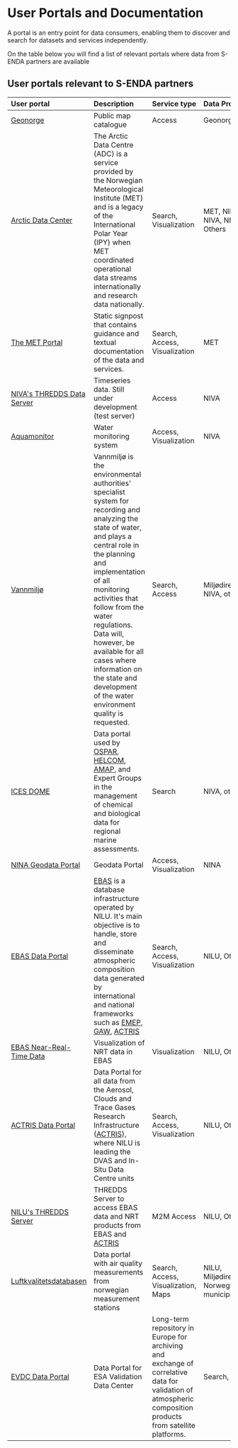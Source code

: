 # User Portals and Documentation


A portal is an entry point for data consumers, enabling them to discover and search for datasets and services independently.

On the table below you will find a list of relevant portals where data from S-ENDA partners are available

## User portals relevant to S-ENDA partners

|User portal|Description|Service type|Data Producer|
|:----|:----|:----|:----|
|[Geonorge](https://www.geonorge.no/)| Public map catalogue| Access | Geonorge
|[Arctic Data Center](https://adc.met.no/)|The Arctic Data Centre (ADC) is a service provided by the Norwegian Meteorological Institute (MET) and is a legacy of the International Polar Year (IPY) when MET coordinated operational data streams internationally and research data nationally.|Search, Visualization|MET, NILU, NIVA, NINA, Others|
|[The MET Portal ](https://www.met.no/frie-meteorologiske-data)|Static signpost that contains guidance and textual documentation of the data and services.|Search, Access, Visualization|MET|
|[NIVA's THREDDS Data Server](https://thredds.t.niva.no/thredds/info/serverInfo.html)|Timeseries data. Still under development (test server)|Access|NIVA|
|[Aquamonitor](https://aquamonitor.niva.no/portal/)| Water monitoring system| Access, Visualization| NIVA|
|[Vannmiljø](https://vannmiljo.miljodirektoratet.no/)|Vannmiljø is the environmental authorities' specialist system for recording and analyzing the state of water, and plays a central role in the planning and implementation of all monitoring activities that follow from the water regulations. Data will, however, be available for all cases where information on the state and development of the water environment quality is requested.|Search, Access| Miljødirektoratet, NIVA, others|
|[ICES DOME](https://dome.ices.dk/ohat/)| Data portal used by [OSPAR](https://www.ospar.org/), [HELCOM](https://helcom.fi/), [AMAP](https://www.amap.no/), and Expert Groups in the management of chemical and biological data for regional marine assessments.|Search|NIVA, others
|[NINA Geodata Portal](https://https://geodata.nina.no/)| Geodata Portal | Access, Visualization | NINA |
|[EBAS Data Portal](https://ebas-data.nilu.no/)| [EBAS](https://ebas.nilu.no/) is a database infrastructure operated by NILU. It's main objective is to handle, store and disseminate atmospheric composition data generated by international and national frameworks such as [EMEP](https://www.emep.int/), [GAW](https://public.wmo.int/en/programmes/global-atmosphere-watch-programme), [ACTRIS](https://www.actris.eu/) | Search, Access, Visualization | NILU, Others |
|[EBAS Near-Real-Time Data](https://ebas-nrt.nilu.no/)| Visualization of NRT data in EBAS | Visualization | NILU, Others |
|[ACTRIS Data Portal](https://actris.nilu.no/)| Data Portal for all data from the Aerosol, Clouds and Trace Gases Research Infrastructure ([ACTRIS](https://www.amap.no/)), where NILU is leading the DVAS and In-Situ Data Centre units | Search, Access, Visualization | NILU, Others |
|[NILU's THREDDS Server](https://thredds.nilu.no/thredds/catalog.html)| THREDDS Server to access EBAS data and NRT products from EBAS and [ACTRIS](https://www.actris.eu/) | M2M Access | NILU, Others|
|[Luftkvalitetsdatabasen](https://luftkvalitet.nilu.no/)| Data portal with air quality measurements from norwegian measurement stations| Search, Access, Visualization, Maps | NILU, Miljødirektoratet, Norwegian municipalies |
|[EVDC Data Portal](https://evdc.esa.int/)| Data Portal for ESA Validation Data Center | Long-term repository in Europe for archiving and exchange of correlative data for validation of atmospheric composition products from satellite platforms. | Search, Access| NILU, Others |

